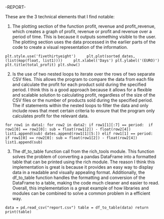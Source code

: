 -REPORT-

These are the 3 technical elements that I find notable:

1. The plotting section of the function profit, revenue and profit_revenue, which creates a graph of 
profit, revenue or profit and revenue over a period of time. This is because it outputs something visible 
to the user. The plotting section uses the data processed in the earlier parts of the code to create a visual 
representation of the information.

`plt.style.use('fivethirtyeight')    
 plt.plot(sorted_dates, (list(map(float, list1))))    
 plt.xlabel('Days')
 plt.ylabel('(EURO)')
 plt.title(total_profit)
 plt.show()`

2. Is the use of two nested loops to iterate over the rows of two separate CSV files. This allows the 
program to compare the data from each file and calculate the profit for each product sold during the 
specified period. I think this is a good approach because it allows for a flexible and scalable solution 
to calculating profit, regardless of the size of the CSV files or the number of products sold during the 
specified period. The if statements within the nested loops to filter the data and only include 
rows that meet certain criteria to ensure that the program only calculates profit for the relevant data.

`for row1 in data1:
    for row2 in data2:
        if row1[1][:7] == period: 
            if row1[0] == row2[0]:
                sub = float(row1[2]) - float(row2[4])
                list1.append(sub)
                dates.append(row1[1][5:])
        elif row1[1] == period: 
            if row1[0] == row2[0]:
                sub = float(row1[2]) - float(row2[4])
                list1.append(sub)`


3. The df_to_table function call from the rich_tools module. This function solves the problem of converting 
a pandas DataFrame into a formatted table that can be printed using the rich module. The reason I think this 
implementation is great is because it provides an easy way to display data in a readable and visually appealing 
format. Additionally, the df_to_table function handles the formatting and conversion of the DataFrame to a table, 
making the code much cleaner and easier to read. Overall, this implementation is a great example of how 
libraries and modules can be combined to solve a common problem in a efficient way.

`data = pd.read_csv("report.csv")
 table = df_to_table(data)
 return print(table)`